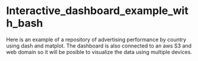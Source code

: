 # Interactive_dashboard_example_with_bash
Here is an example of a repository of advertising performance by country using dash and matplot. 
The dashboard is also connected to an aws S3 and web domain so it will be posible to visualize the data using multiple devices.
